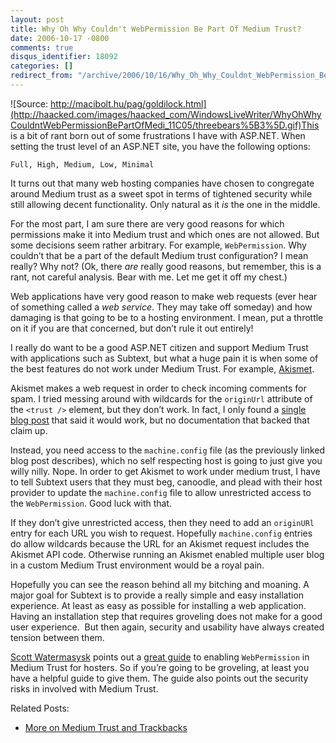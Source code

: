 ```yaml
---
layout: post
title: Why Oh Why Couldn't WebPermission Be Part Of Medium Trust?
date: 2006-10-17 -0800
comments: true
disqus_identifier: 18092
categories: []
redirect_from: "/archive/2006/10/16/Why_Oh_Why_Couldnt_WebPermission_Be_Part_Of_Medium_Trust.aspx/"
---
```


![Source:
http://macibolt.hu/pag/goldilock.html](http://haacked.com/images/haacked_com/WindowsLiveWriter/WhyOhWhyCouldntWebPermissionBePartOfMedi_11C05/threebears%5B3%5D.gif)This
is a bit of rant born out of some frustrations I have with ASP.NET. When
setting the trust level of an ASP.NET site, you have the following
options:

`Full, High, Medium, Low, Minimal`

It turns out that many web hosting companies have chosen to congregate
around Medium trust as a sweet spot in terms of tightened security while
still allowing decent functionality. Only natural as it *is* the one in
the middle.

For the most part, I am sure there are very good reasons for which
permissions make it into Medium trust and which ones are not allowed.
But some decisions seem rather arbitrary. For example, `WebPermission`.
Why couldn’t that be a part of the default Medium trust configuration? I
mean really? Why not? (Ok, there *are* really good reasons, but
remember, this is a rant, not careful analysis. Bear with me. Let me get
it off my chest.)

Web applications have very good reason to make web requests (ever hear
of something called a *web service*. They may take off someday) and how
damaging is that going to be to a hosting environment. I mean, put a
throttle on it if you are that concerned, but don’t rule it out
entirely!

I really do want to be a good ASP.NET citizen and support Medium Trust
with applications such as Subtext, but what a huge pain it is when some
of the best features do not work under Medium Trust. For example,
[Akismet](http://akismet.com/ "Akismet").

Akismet makes a web request in order to check incoming comments for
spam. I tried messing around with wildcards for the `originUrl`
attribute of the `<trust />` element, but they don’t work. In fact, I
only found a [single blog
post](http://developers.ie/blogs/cconnolly/archive/2005/07/01/1498.aspx "Wildcards for originUrl")
that said it would work, but no documentation that backed that claim up.

Instead, you need access to the `machine.config` file (as the previously
linked blog post describes), which no self respecting host is going to
just give you willy nilly. Nope. In order to get Akismet to work under
medium trust, I have to tell Subtext users that they must beg, canoodle,
and plead with their host provider to update the `machine.config` file
to allow unrestricted access to the `WebPermission`. Good luck with
that.

If they don’t give unrestricted access, then they need to add an
`originURl` entry for each URL you wish to request. Hopefully
`machine.config` entries do allow wildcards because the URL for an
Akismet request includes the Akismet API code. Otherwise running an
Akismet enabled multiple user blog in a custom Medium Trust environment
would be a royal pain.

Hopefully you can see the reason behind all my bitching and moaning. A
major goal for Subtext is to provide a really simple and easy
installation experience. At least as easy as possible for installing a
web application.  Having an installation step that requires groveling
does not make for a good user experience.  But then again, security and
usability have always created tension between them.

[Scott Watermasysk](http://scottwater.com/blog/ "Ancora Imparo") points
out a [great
guide](http://weblogs.asp.net/hosterposter/archive/2006/03/22/440886.aspx "Enabling Web Permission In Medium Trust")
to enabling `WebPermission` in Medium Trust for hosters. So if you’re
going to be groveling, at least you have a helpful guide to give them.
The guide also points out the security risks in involved with Medium
Trust.

Related Posts:

-   [More on Medium Trust and
    Trackbacks](http://haacked.com/archive/2006/07/10/MoreOnMediumTrustAndTrackbacks.aspx "Medium Trust and Trackbacks")



